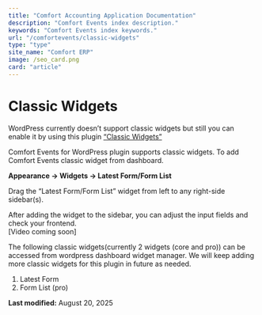 ```yaml
---
title: "Comfort Accounting Application Documentation"
description: "Comfort Events index description."
keywords: "Comfort Events index keywords."
url: "/comfortevents/classic-widgets"
type: "type"
site_name: "Comfort ERP"
image: /seo_card.png
card: "article"
---
```

# Classic Widgets

WordPress currently doesn’t support classic widgets but still you can enable it by using this plugin [“Classic Widgets”](https://wordpress.org/plugins/classic-widgets/)

Comfort Events for WordPress plugin supports classic widgets. To add Comfort Events classic widget from dashboard.

**Appearance -> Widgets -> Latest Form/Form List**

Drag the “Latest Form/Form List” widget from left to any right-side sidebar(s).

After adding the widget to the sidebar, you can adjust the input fields and check your frontend.  
\[Video coming soon\]

The following classic widgets(currently 2 widgets (core and pro)) can be accessed from wordpress dashboard widget manager. We will keep adding more classic widgets for this plugin in future as needed.

1.  Latest Form
2.  Form List (pro)

**Last modified:** August 20, 2025